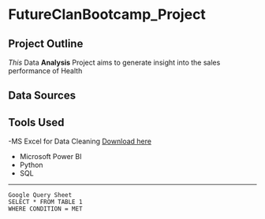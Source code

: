 # FutureClanBootcamp_Project

## Project Outline
*This* Data **Analysis** Project aims to generate insight into the sales performance of Health

## Data Sources

## Tools Used
-MS Excel for Data Cleaning [Download here](https://microsoft.com)
- Microsoft Power BI
- Python
- SQL
  
---

```
Google Query Sheet
SELECT * FROM TABLE 1
WHERE CONDITION = MET

```

